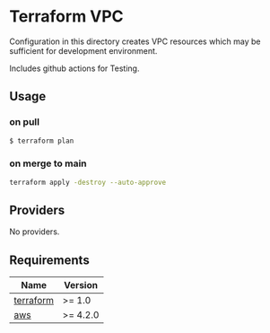 # Terraform VPC
Configuration in this directory creates VPC resources which may be sufficient for development environment.

Includes github actions for Testing.

## Usage


### on pull

```bash
$ terraform plan
```

### on merge to main

```bash
terraform apply -destroy --auto-approve
```

## Providers

No providers.

## Requirements

| Name | Version |
|------|---------|
| <a name="requirement_terraform"></a> [terraform](#requirement\_terraform) | >= 1.0 |
| <a name="requirement_aws"></a> [aws](#requirement\_aws) | >= 4.2.0 |


##
